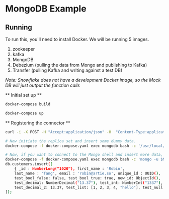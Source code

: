 # MongoDB Example

## Running

To run this, you'll need to install Docker. We will be running 5 images.

1. zookeeper
2. kafka
3. MongoDB
4. Debezium (pulling the data from Mongo and publishing to Kafka)
5. Transfer (pulling Kafka and writing against a test DB)

_Note: Snowflake does not have a development Docker image, so the Mock DB will just output the function calls_

** Initial set up **
```sh
docker-compose build

docker-compose up

```

** Registering the connector **
```sh
curl -i -X POST -H "Accept:application/json" -H  "Content-Type:application/json" http://localhost:8083/connectors/ -d @register-mongodb-connector.json

# Now initiate the replica set and insert some dummy data.
docker-compose -f docker-compose.yaml exec mongodb bash -c '/usr/local/bin/init-inventory.sh'

# Now, if you want to connect to the Mongo shell and insert more data, go right ahead
docker-compose -f docker-compose.yaml exec mongodb bash -c 'mongo -u $MONGODB_USER -p $MONGODB_PASSWORD --authenticationDatabase admin inventory'
db.customers.insert([
    { _id : NumberLong("1020"), first_name : 'Robin', 
    last_name : 'Tang', email : 'robin@artie.so', unique_id : UUID(), 
    test_bool_false: false, test_bool_true: true, new_id: ObjectId(),
    test_decimal: NumberDecimal("13.37"), test_int: NumberInt("1337"),
    test_decimal_2: 13.37, test_list: [1, 2, 3, 4, "hello"], test_null: null, test_ts: Timestamp(42, 1), test_nested_object: {a: { b: { c: "hello"}}}}
]);
```
